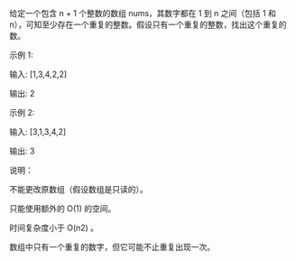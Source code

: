 给定一个包含 n + 1 个整数的数组 nums，其数字都在 1 到 n 之间（包括 1 和 n），可知至少存在一个重复的整数。假设只有一个重复的整数，找出这个重复的数。

示例 1:

输入: [1,3,4,2,2]

输出: 2

示例 2:

输入: [3,1,3,4,2]

输出: 3

说明：

不能更改原数组（假设数组是只读的）。

只能使用额外的 O(1) 的空间。

时间复杂度小于 O(n2) 。

数组中只有一个重复的数字，但它可能不止重复出现一次。
